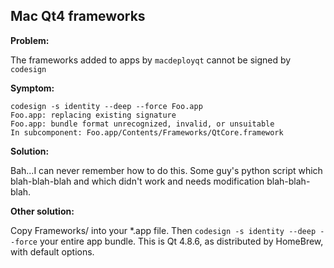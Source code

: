 ## Mac Qt4 frameworks

**Problem:**

The frameworks added to apps by `macdeployqt` cannot be signed by `codesign`


**Symptom:**

````
codesign -s identity --deep --force Foo.app
Foo.app: replacing existing signature
Foo.app: bundle format unrecognized, invalid, or unsuitable
In subcomponent: Foo.app/Contents/Frameworks/QtCore.framework
````

**Solution:**

Bah...I can never remember how to do this.  Some guy's python script which blah-blah-blah and which didn't work and needs modification blah-blah-blah.

**Other solution:**

Copy Frameworks/ into your *.app file.  Then `codesign -s identity --deep --force` your entire app bundle.  This is Qt 4.8.6, as distributed by HomeBrew, with default options.
